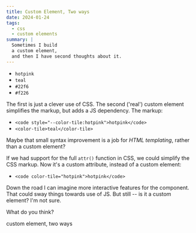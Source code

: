 ```yaml
---
title: Custom Element, Two ways
date: 2024-01-24
tags:
  - css
  - custom elements
summary: |
  Sometimes I build
  a custom element,
  and then I have second thoughts about it.
---
```


- <code style="--color-tile:hotpink">hotpink</code>
- <code><color-tile>teal</color-tile></code>
- <code style="--color-tile:#22f6">#22f6</code>
- <code><color-tile>#f226</color-tile></code>

The first is just
a clever use of CSS.
The second ('real') custom element
simplifies the markup,
but adds a JS dependency.
The markup:

- `<code style="--color-tile:hotpink">hotpink</code>`
- `<color-tile>teal</color-tile>`

Maybe that small syntax improvement
is a job for
_HTML templating_,
rather than a custom element?

If we had support
for the full `attr()` function
in CSS,
we could simplify
the CSS markup.
Now it's a custom attribute,
instead of a custom element:

- `<code color-tile="hotpink">hotpink</code>`

Down the road
I can imagine more
interactive features
for the component.
That could sway things
towards use of JS.
But still --
is it a custom element?
I'm not sure.

What do you think?

<code-pen hash="KKEXQKr">custom element, two ways</code-pen>

<script>
class ColorTile extends HTMLElement {
  static register(tagName) {
    if ("customElements" in window) {
      customElements.define(tagName || "color-tile", ColorTile);
    }
  }

  static observedAttributes = ['for-color'];

  static #appendShadowTemplate = (node) => {
    const template = document.createElement("template");
    template.innerHTML = `<span part="tile"></span><slot></slot>`;
    const shadowRoot = node.attachShadow({ mode: "open" });
    shadowRoot.appendChild(template.content.cloneNode(true));
  }

  static #adoptShadowStyles = (node) => {
    const shadowStyle = new CSSStyleSheet();
    shadowStyle.replaceSync(`
      * { box-sizing: border-box; }
      [part=tile] {
        aspect-ratio: 1;
        background:
          linear-gradient(var(--tile-color) 0 100%),
          linear-gradient(45deg, black 50%, white 50%);
        border: thin solid;
        content: '';
        display: inline-block;
        inline-size: 1cap;
        margin-inline-end: 0.5ch;
      }
    `);
    node.shadowRoot.adoptedStyleSheets = [shadowStyle];
  }

  color;
  #tile;

  constructor() {
    super();
    ColorTile.#appendShadowTemplate(this);
    ColorTile.#adoptShadowStyles(this);

    this.#tile = this.shadowRoot.querySelector('[part=tile]');
  }

  attributeChangedCallback(attr) {
    if (attr === 'for-color') this.#applyColor();
  }

  connectedCallback() {
    this.#initColor();
    this.#applyColor();
  }

  disconnectedCallback() {
  }

  setColor(tileColor) { this.setAttribute('for-color', tileColor); }

  #initColor = () => {
    if (!this.color) this.setColor(this.innerText);
  }

  #applyColor = () => {
    this.color = this.getAttribute('for-color');
    this.#tile.style.setProperty('--tile-color', this.color);
  }
}

ColorTile.register();
</script>
